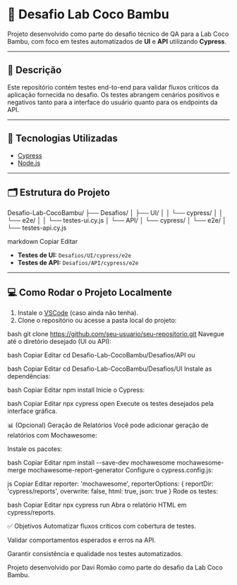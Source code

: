 # 🧪 Desafio Lab Coco Bambu

Projeto desenvolvido como parte do desafio técnico de QA para a Lab Coco Bambu, com foco em testes automatizados de **UI** e **API** utilizando **Cypress**.

---

## 📌 Descrição

Este repositório contém testes end-to-end para validar fluxos críticos da aplicação fornecida no desafio. Os testes abrangem cenários positivos e negativos tanto para a interface do usuário quanto para os endpoints da API.

---

## 🚀 Tecnologias Utilizadas

- [Cypress](https://www.cypress.io/)
- [Node.js](https://nodejs.org/)

---

## 🗂 Estrutura do Projeto

Desafio-Lab-CocoBambu/
├── Desafios/
│ ├── UI/
│ │ └── cypress/
│ │ └── e2e/
│ │ └── testes-ui.cy.js
│ └── API/
│ └── cypress/
│ └── e2e/
│ └── testes-api.cy.js

markdown
Copiar
Editar

- **Testes de UI:** `Desafios/UI/cypress/e2e`
- **Testes de API:** `Desafios/API/cypress/e2e`

---

## 💻 Como Rodar o Projeto Localmente

1. Instale o [VSCode](https://code.visualstudio.com/) (caso ainda não tenha).
2. Clone o repositório ou acesse a pasta local do projeto:

bash
   git clone https://github.com/seu-usuario/seu-repositorio.git
Navegue até o diretório desejado (UI ou API):

bash
Copiar
Editar
cd Desafio-Lab-CocoBambu/Desafios/API
ou

bash
Copiar
Editar
cd Desafio-Lab-CocoBambu/Desafios/UI
Instale as dependências:

bash
Copiar
Editar
npm install
Inicie o Cypress:

bash
Copiar
Editar
npx cypress open
Execute os testes desejados pela interface gráfica.

📊 (Opcional) Geração de Relatórios
Você pode adicionar geração de relatórios com Mochawesome:

Instale os pacotes:

bash
Copiar
Editar
npm install --save-dev mochawesome mochawesome-merge mochawesome-report-generator
Configure o cypress.config.js:

js
Copiar
Editar
reporter: 'mochawesome',
reporterOptions: {
  reportDir: 'cypress/reports',
  overwrite: false,
  html: true,
  json: true
}
Rode os testes:

bash
Copiar
Editar
npx cypress run
Abra o relatório HTML em cypress/reports.

✅ Objetivos
Automatizar fluxos críticos com cobertura de testes.

Validar comportamentos esperados e erros na API.

Garantir consistência e qualidade nos testes automatizados.

Projeto desenvolvido por Davi Romão como parte do desafio da Lab Coco Bambu.